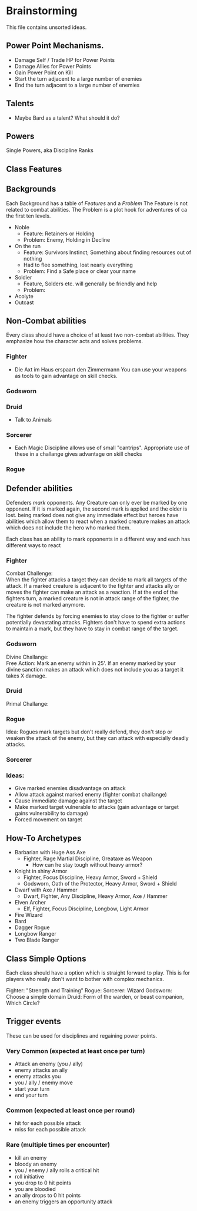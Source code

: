 # Brainstorming

This file contains unsorted ideas.

## Power Point Mechanisms.
* Damage Self / Trade HP for Power Points
* Damage Allies for Power Points
* Gain Power Point on Kill
* Start the turn adjacent to a large number of enemies
* End the turn adjacent to a large number of enemies

## Talents
* Maybe Bard as a talent? What should it do?

## Powers
Single Powers, aka Discipline Ranks

## Class Features

## Backgrounds
Each Background has a table of *Features* and a *Problem*
The Feature is not related to combat abilities.
The Problem is a plot hook for adventures of ca the first ten levels.

* Noble
    * Feature: Retainers or Holding
    * Problem: Enemy, Holding in Decline
* On the run
    * Feature: Survivors Instinct; Something about finding resources out of nothing
    * Had to flee something, lost nearly everything
    * Problem: Find a Safe place or clear your name
* Soldier
    * Feature, Solders etc. will generally be friendly and help
    * Problem:
* Acolyte
* Outcast

## Non-Combat abilities
Every class should have a choice of at least two non-combat abilities.
They emphasize how the character acts and solves problems.

### Fighter
* Die Axt im Haus erspaart den Zimmermann
You can use your weapons as tools to gain advantage on skill checks.

### Godsworn

### Druid
* Talk to Animals

### Sorcerer
* Each Magic Discipline allows use of small "cantrips".
Appropriate use of these in a challange gives advantage on skill checks

### Rogue

## Defender abilities
Defenders *mark* opponents. Any Creature can only ever be marked by one opponent.
If it is marked again, the second mark is applied and the older is lost.
being marked does not give any immediate effect but heroes have abilities which allow them to react when a marked creature makes an attack which does not include the hero who marked them.

Each class has an ability to mark opponents in a different way and each has different ways to react 

### Fighter
Combat Challenge:  
When the fighter attacks a target they can decide to mark all targets of the attack.
If a marked creature is adjacent to the fighter and attacks ally or moves the fighter can make an attack as a reaction.
If at the end of the fighters turn, a marked creature is not in attack range of the fighter, the creature is not marked anymore.

The fighter defends by forcing enemies to stay close to the fighter or suffer potentially devastating attacks.
Fighters don't have to spend extra actions to maintain a mark, but they have to stay in combat range of the target.

### Godsworn

Divine Challange:  
Free Action: Mark an enemy within in 25'.
If an enemy marked by your divine sanction makes an attack which does not include you as a target it takes X damage.

### Druid

Primal Challange:

### Rogue

Idea:
Rogues mark targets but don't really defend, they don't stop or weaken the attack of the enemy, but they can attack with especially deadly attacks.

### Sorcerer

### Ideas:
* Give marked enemies disadvantage on attack
* Allow attack against marked enemy (fighter combat challange)
* Cause immediate damage against the target
* Make marked target vulnerable to attacks (gain advantage or target gains vulnerability to damage)
* Forced movement on target

## How-To Archetypes
* Barbarian with Huge Ass Axe
  * Fighter, Rage Martial Discipline, Greataxe as Weapon
    * How can he stay tough without heavy armor?
* Knight in shiny Armor
  * Fighter, Focus Discipline, Heavy Armor, Sword + Shield
  * Godsworn, Oath of the Protector, Heavy Armor, Sword + Shield
* Dwarf with Axe / Hammer
  * Dwarf, Fighter, Any Discipline, Heavy Armor, Axe / Hammer
* Elven Archer
  * Elf, Fighter, Focus Discipline, Longbow, Light Armor 
* Fire Wizard
* Bard
* Dagger Rogue
* Longbow Ranger
* Two Blade Ranger

## Class Simple Options
Each class should have a option which is straight forward to play.
This is for players who really don't want to bother with complex mechanics.

Fighter: "Strength and Training"
Rogue:
Sorcerer: Wizard
Godsworn: Choose a simple domain
Druid: Form of the warden, or beast companion, Which Circle?


## Trigger events
These can be used for disciplines and regaining power points.

### Very Common (expected at least once per turn)
* Attack an enemy (you / ally)
* enemy attacks an ally
* enemy attacks you
* you / ally / enemy move
* start your turn
* end your turn


### Common (expected at least once per round)
* hit for each possible attack
* miss for each possible attack

### Rare (multiple times per encounter)
* kill an enemy
* bloody an enemy
* you / enemy / ally rolls a critical hit
* roll initiative
* you drop to 0 hit points
* you are bloodied
* an ally drops to 0 hit points
* an enemy triggers an opportunity attack

